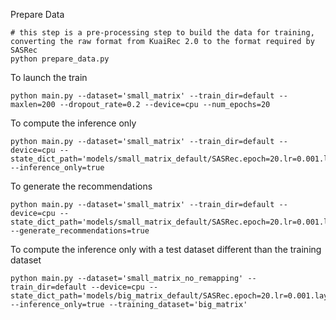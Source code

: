 


Prepare Data 

```
# this step is a pre-processing step to build the data for training, converting the raw format from KuaiRec 2.0 to the format required by SASRec
python prepare_data.py 
```


To launch the train
```shell
python main.py --dataset='small_matrix' --train_dir=default --maxlen=200 --dropout_rate=0.2 --device=cpu --num_epochs=20
```

To compute the inference only
```shell
python main.py --dataset='small_matrix' --train_dir=default --device=cpu --state_dict_path='models/small_matrix_default/SASRec.epoch=20.lr=0.001.layer=2.head=1.hidden=50.maxlen=200.pth' --inference_only=true
```

To generate the recommendations
```shell
python main.py --dataset='small_matrix' --train_dir=default --device=cpu --state_dict_path='models/small_matrix_default/SASRec.epoch=20.lr=0.001.layer=2.head=1.hidden=50.maxlen=200.pth' --generate_recommendations=true
```

To compute the inference only with a test dataset different than the training dataset
```shell
python main.py --dataset='small_matrix_no_remapping' --train_dir=default --device=cpu --state_dict_path='models/big_matrix_default/SASRec.epoch=20.lr=0.001.layer=2.head=1.hidden=50.maxlen=200.pth' --inference_only=true --training_dataset='big_matrix'
```